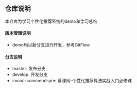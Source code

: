 ## 仓库说明

本仓库为学习个性化推荐系统的demo和学习总结

#### 版本管理说明

- demo均以新分支进行开发，参考GitFlow

#### 分支说明

- master: 发布分支
- develop: 开发分支
- imooc-commend-pre: 慕课网-个性化推荐算法实战入门必修课